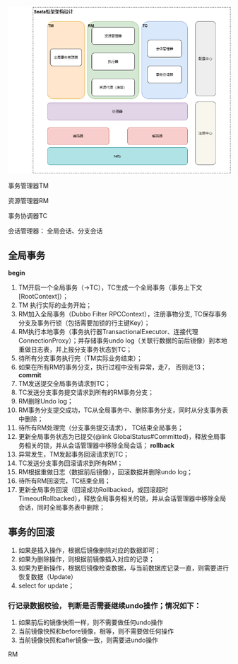 ![seata-framwork-design](/image/seata/seata-framework-design.png)

事务管理器TM

资源管理器RM

事务协调器TC

会话管理器： 全局会话、分支会话

## 全局事务
**begin**
1. TM开启一个全局事务（->TC），TC生成一个全局事务（事务上下文[RootContext]）；
2. TM 执行实际的业务开始；
3. RM加入全局事务（Dubbo Filter RPCContext），注册事物分支, TC保存事务分支及事务行锁（包括需要加锁的行主键Key）；
4. RM执行本地事务（事务执行器TransactionalExecutor、连接代理ConnectionProxy）；并存储事务undo log（关联行数据的前后镜像）到本地重做日志表，并上报分支事务状态到TC；
5. 待所有分支事务执行完（TM实际业务结束）；
6. 如果在所有RM的事务分支，执行过程中没有异常，走7， 否则走13；
**commit**
7. TM发送提交全局事务请求到TC；
8. TC发送分支事务提交请求到所有的RM事务分支；
9. RM删除Undo log；
10. RM事务分支提交成功，TC从全局事务中、删除事务分支，同时从分支事务表中删除；
11. 待所有RM处理完（分支事务提交请求）， TC结束全局事务；
12. 更新全局事务状态为已提交{@link GlobalStatus#Committed}，释放全局事务相关的锁，并从会话管理器中移除全局会话；
**rollback**
13. 异常发生，TM发起事务回滚请求到TC；
14. TC发送分支事务回滚请求到所有RM；
15. RM根据重做日志（数据前后镜像），回滚数据并删除undo log；
16. 待所有RM回滚完，TC结束全局；
17. 更新全局事务回滚（回滚成功Rollbacked，或回滚超时TimeoutRollbacked），释放全局事务相关的锁，并从会话管理器中移除全局会话，同时全局事务表中删除；



## 事务的回滚
1. 如果是插入操作，根据后镜像删除对应的数据即可；
2. 如果为删除操作，则根据前镜像插入对应的记录；
3. 如果为更新操作，根据后镜像检查数据，与当前数据库记录一直，则需要进行恢复数据（Update）
4. select for update；


### 行记录数据校验， 判断是否需要继续undo操作；情况如下：
1. 如果前后的镜像快照一样，则不需要做任何undo操作
2. 当前镜像快照和before镜像，相等，则不需要做任何操作
3. 当前镜像快照和after镜像一致，则需要进undo操作



RM